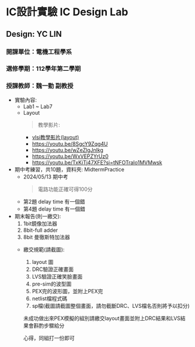 # IC設計實驗 IC Design Lab
## Design: YC LIN
### 開課單位：電機工程學系
### 選修學期：112學年第二學期
### 授課教師：魏一勤 副教授

- 實驗內容:
  - Lab1 ~ Lab7
  - Layout
    > 教學影片:
    - [vlsi教學影片(layout)](https://youtu.be/O0Z1ELxZV1E?si=DIyf1Ffqva9MIqnu)
    - https://youtu.be/8SgcY9Zqg4U
    - https://youtu.be/wZeZlgJnlkg
    - https://youtu.be/WxVEPZYrUz0
    - https://youtu.be/TxKiTj47XFE?si=tNFOTraIo1MVMwsk
- 期中考練習，共10題，資料夾: MidtermPractice
  - 2024/05/13 期中考
    > 電路功能正確可得100分
  - 第2題 delay time 有一個錯 
  - 第4題 delay time 有一個錯
- 期末報告(則一繳交):
  1.  1bit鏡像加法器
  2.  8bit-full adder
  3.  8bit 曼徹斯特加法器
  - 繳交規範(請截圖):
      1. layout 圖
      2. DRC驗證正確畫面
      3. LVS驗證正確笑臉畫面
      4. pre-sim的波型圖
      5. PEX完的波形圖，並附上PEX完
      6. netlist檔程式碼
      7. sp檔(截圖請截圖整個畫面，請勿截斷DRC、LVS檔名否則將予以扣分)
    
      未成功做出來PEX模擬的組別請繳交layout畫面並附上DRC結果和LVS結果會斟酌步驟給分
    
      心得，同組打一份即可
 
